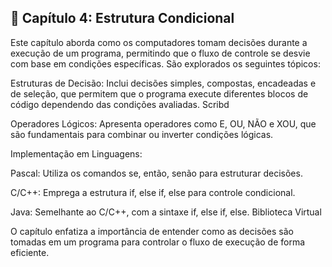 ## 📘 Capítulo 4: Estrutura Condicional
Este capítulo aborda como os computadores tomam decisões durante a execução de um programa, permitindo que o fluxo de controle se desvie com base em condições específicas. São explorados os seguintes tópicos:

Estruturas de Decisão: Inclui decisões simples, compostas, encadeadas e de seleção, que permitem que o programa execute diferentes blocos de código dependendo das condições avaliadas.
Scribd

Operadores Lógicos: Apresenta operadores como E, OU, NÃO e XOU, que são fundamentais para combinar ou inverter condições lógicas.

Implementação em Linguagens:

Pascal: Utiliza os comandos se, então, senão para estruturar decisões.

C/C++: Emprega a estrutura if, else if, else para controle condicional.

Java: Semelhante ao C/C++, com a sintaxe if, else if, else.
Biblioteca Virtual

O capítulo enfatiza a importância de entender como as decisões são tomadas em um programa para controlar o fluxo de execução de forma eficiente.
